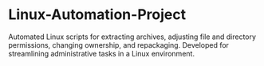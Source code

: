 # Linux-Automation-Project
Automated Linux scripts for extracting archives, adjusting file and directory permissions, changing ownership, and repackaging. Developed for streamlining administrative tasks in a Linux environment.

